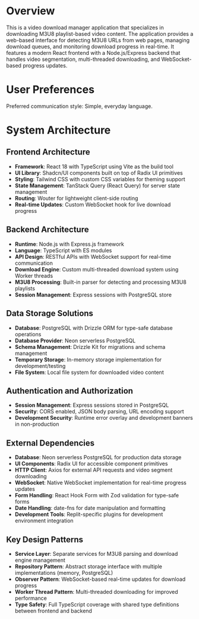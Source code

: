 # Overview

This is a video download manager application that specializes in downloading M3U8 playlist-based video content. The application provides a web-based interface for detecting M3U8 URLs from web pages, managing download queues, and monitoring download progress in real-time. It features a modern React frontend with a Node.js/Express backend that handles video segmentation, multi-threaded downloading, and WebSocket-based progress updates.

# User Preferences

Preferred communication style: Simple, everyday language.

# System Architecture

## Frontend Architecture
- **Framework**: React 18 with TypeScript using Vite as the build tool
- **UI Library**: Shadcn/UI components built on top of Radix UI primitives
- **Styling**: Tailwind CSS with custom CSS variables for theming support
- **State Management**: TanStack Query (React Query) for server state management
- **Routing**: Wouter for lightweight client-side routing
- **Real-time Updates**: Custom WebSocket hook for live download progress

## Backend Architecture
- **Runtime**: Node.js with Express.js framework
- **Language**: TypeScript with ES modules
- **API Design**: RESTful APIs with WebSocket support for real-time communication
- **Download Engine**: Custom multi-threaded download system using Worker threads
- **M3U8 Processing**: Built-in parser for detecting and processing M3U8 playlists
- **Session Management**: Express sessions with PostgreSQL store

## Data Storage Solutions
- **Database**: PostgreSQL with Drizzle ORM for type-safe database operations
- **Database Provider**: Neon serverless PostgreSQL
- **Schema Management**: Drizzle Kit for migrations and schema management
- **Temporary Storage**: In-memory storage implementation for development/testing
- **File System**: Local file system for downloaded video content

## Authentication and Authorization
- **Session Management**: Express sessions stored in PostgreSQL
- **Security**: CORS enabled, JSON body parsing, URL encoding support
- **Development Security**: Runtime error overlay and development banners in non-production

## External Dependencies
- **Database**: Neon serverless PostgreSQL for production data storage
- **UI Components**: Radix UI for accessible component primitives
- **HTTP Client**: Axios for external API requests and video segment downloading
- **WebSocket**: Native WebSocket implementation for real-time progress updates
- **Form Handling**: React Hook Form with Zod validation for type-safe forms
- **Date Handling**: date-fns for date manipulation and formatting
- **Development Tools**: Replit-specific plugins for development environment integration

## Key Design Patterns
- **Service Layer**: Separate services for M3U8 parsing and download engine management
- **Repository Pattern**: Abstract storage interface with multiple implementations (memory, PostgreSQL)
- **Observer Pattern**: WebSocket-based real-time updates for download progress
- **Worker Thread Pattern**: Multi-threaded downloading for improved performance
- **Type Safety**: Full TypeScript coverage with shared type definitions between frontend and backend